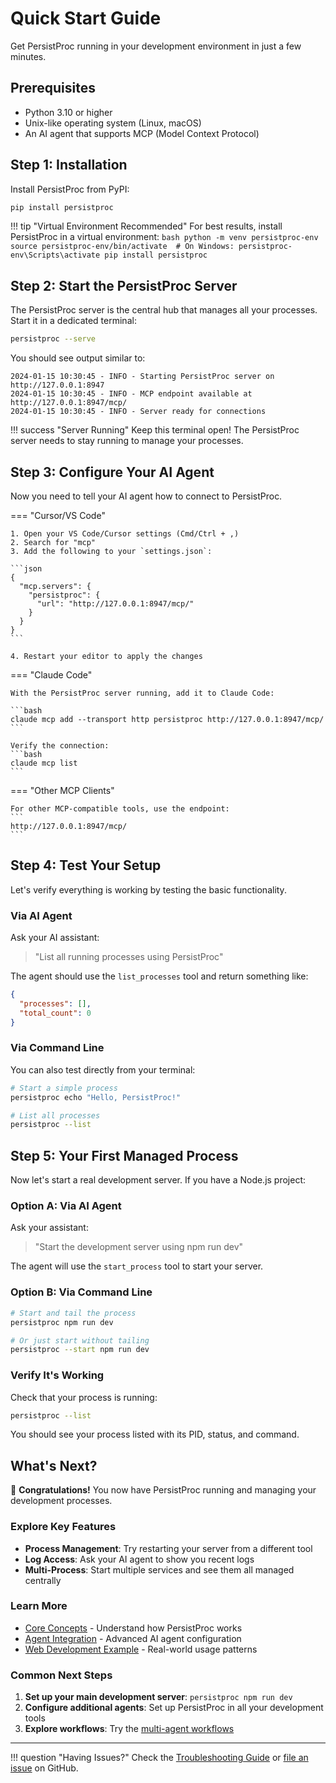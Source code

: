 # Quick Start Guide

Get PersistProc running in your development environment in just a few minutes.

## Prerequisites

- Python 3.10 or higher
- Unix-like operating system (Linux, macOS)
- An AI agent that supports MCP (Model Context Protocol)

## Step 1: Installation

Install PersistProc from PyPI:

```bash
pip install persistproc
```

!!! tip "Virtual Environment Recommended"
    For best results, install PersistProc in a virtual environment:
    ```bash
    python -m venv persistproc-env
    source persistproc-env/bin/activate  # On Windows: persistproc-env\Scripts\activate
    pip install persistproc
    ```

## Step 2: Start the PersistProc Server

The PersistProc server is the central hub that manages all your processes. Start it in a dedicated terminal:

```bash
persistproc --serve
```

You should see output similar to:

```
2024-01-15 10:30:45 - INFO - Starting PersistProc server on http://127.0.0.1:8947
2024-01-15 10:30:45 - INFO - MCP endpoint available at http://127.0.0.1:8947/mcp/
2024-01-15 10:30:45 - INFO - Server ready for connections
```

!!! success "Server Running"
    Keep this terminal open! The PersistProc server needs to stay running to manage your processes.

## Step 3: Configure Your AI Agent

Now you need to tell your AI agent how to connect to PersistProc.

=== "Cursor/VS Code"

    1. Open your VS Code/Cursor settings (Cmd/Ctrl + ,)
    2. Search for "mcp"
    3. Add the following to your `settings.json`:

    ```json
    {
      "mcp.servers": {
        "persistproc": {
          "url": "http://127.0.0.1:8947/mcp/"
        }
      }
    }
    ```

    4. Restart your editor to apply the changes

=== "Claude Code"

    With the PersistProc server running, add it to Claude Code:

    ```bash
    claude mcp add --transport http persistproc http://127.0.0.1:8947/mcp/
    ```

    Verify the connection:
    ```bash
    claude mcp list
    ```

=== "Other MCP Clients"

    For other MCP-compatible tools, use the endpoint:
    ```
    http://127.0.0.1:8947/mcp/
    ```

## Step 4: Test Your Setup

Let's verify everything is working by testing the basic functionality.

### Via AI Agent

Ask your AI assistant:

> "List all running processes using PersistProc"

The agent should use the `list_processes` tool and return something like:

```json
{
  "processes": [],
  "total_count": 0
}
```

### Via Command Line

You can also test directly from your terminal:

```bash
# Start a simple process
persistproc echo "Hello, PersistProc!"

# List all processes
persistproc --list
```

## Step 5: Your First Managed Process

Now let's start a real development server. If you have a Node.js project:

### Option A: Via AI Agent

Ask your assistant:

> "Start the development server using npm run dev"

The agent will use the `start_process` tool to start your server.

### Option B: Via Command Line

```bash
# Start and tail the process
persistproc npm run dev

# Or just start without tailing
persistproc --start npm run dev
```

### Verify It's Working

Check that your process is running:

```bash
persistproc --list
```

You should see your process listed with its PID, status, and command.

## What's Next?

🎉 **Congratulations!** You now have PersistProc running and managing your development processes.

### Explore Key Features

- **Process Management**: Try restarting your server from a different tool
- **Log Access**: Ask your AI agent to show you recent logs
- **Multi-Process**: Start multiple services and see them all managed centrally

### Learn More

- [Core Concepts](../user-guide/core-concepts.md) - Understand how PersistProc works
- [Agent Integration](../user-guide/agent-integration.md) - Advanced AI agent configuration
- [Web Development Example](../examples/web-development.md) - Real-world usage patterns

### Common Next Steps

1. **Set up your main development server**: `persistproc npm run dev`
2. **Configure additional agents**: Set up PersistProc in all your development tools
3. **Explore workflows**: Try the [multi-agent workflows](../user-guide/workflows.md)

---

!!! question "Having Issues?"
    Check the [Troubleshooting Guide](../user-guide/troubleshooting.md) or [file an issue](https://github.com/irskep/persistproc-mcp/issues) on GitHub.